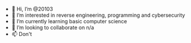 - 👋 Hi, I’m @20103
- 👀 I’m interested in reverse engineering, programming and cybersecurity
- 🌱 I’m currently learning basic computer science
- 💞️ I’m looking to collaborate on n/a
- 📫 Don't

<!---
20103/20103 is a ✨ special ✨ repository because its `README.md` (this file) appears on your GitHub profile.
You can click the Preview link to take a look at your changes.
--->
